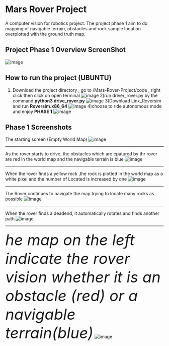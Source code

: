 
# Mars Rover Project 

A computer vision for robotics project. The project phase 1 aim to do mapping of navigable terrain, obstacles and rock sample location overplotted with the ground truth map.

## Project Phase 1 Overview ScreenShot
![image](https://user-images.githubusercontent.com/67200068/206847519-a7869fac-417e-49b2-92f5-219643ddab5c.png)

## How to run the project (UBUNTU)
1) Download the project directory , go to /Mars-Rover-Project/code , right click then click on open terminal
![image](https://user-images.githubusercontent.com/67200068/206851231-72e22e2d-a7e5-47ec-bfca-08f68e0cdc8f.png)
2)run driver_rover.py by the command **python3 drive_rover.py**
![image](https://user-images.githubusercontent.com/67200068/206850761-906ff188-94ca-4a23-837f-9c314067782d.png)
3)Download Linx_Roversim and run **Roversim.x86_64**
![image](https://user-images.githubusercontent.com/67200068/206851001-32f6d9ad-3fa3-4a78-8544-afe706fe095e.png)
4)choose to ride autonomous mode and enjoy **PHASE 1**
![image](https://user-images.githubusercontent.com/67200068/206851302-b2d9a0df-a1af-43ff-93b6-cb554e8723fa.png)



## Phase 1 Screenshots
The starting screen (Empty World Map)
![image](https://user-images.githubusercontent.com/67200068/206852082-b7841096-4c5c-4fcc-b6f7-b9471e5a6676.png)

---
As the rover starts to drive, the obstacles which are cpatured by thr rover are red in the world map and the navigable terrain is blue
![image](https://user-images.githubusercontent.com/67200068/206852222-7d294be6-ee3a-4197-a36e-85757babd2d9.png)

---
When the rover finds a yellow rock ,the rock is plotted in the world map as a white pixel and the number of Located is increased by one
![image](https://user-images.githubusercontent.com/67200068/206852275-97067f5f-35ea-4cd6-90cf-bdee3419f8ca.png)

---
The Rover continues to navigate the map  trying to locate many rocks as possible
![image](https://user-images.githubusercontent.com/67200068/206852311-f5013460-8cc5-49ca-b6d5-a7d91dc14c9e.png)

---
When the rover finds a deadend, it automatically rotates and finds another path
![image](https://user-images.githubusercontent.com/67200068/206852468-6df57761-8b47-45e5-9f60-d6027cbe622a.png)

---
<font size="18">_he map on the left indicate the rover vision whether it is an obstacle (red) or a navigable terrain(blue)_</font>
![image](https://user-images.githubusercontent.com/67200068/206852542-d3433882-1f11-44c3-9d96-a5ee0c731d37.png)


